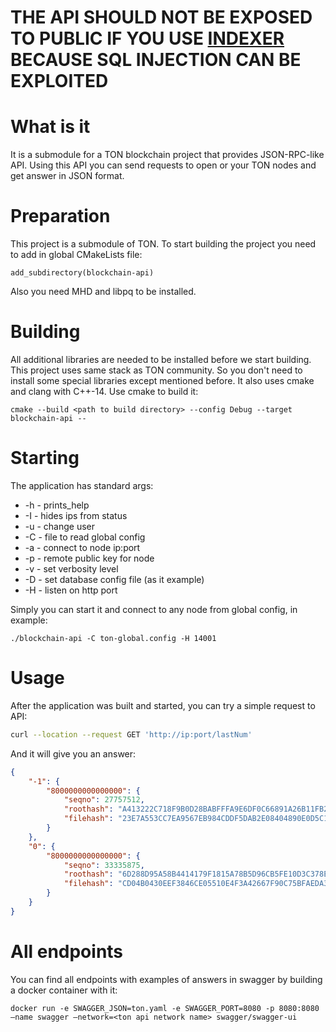 # THE API SHOULD NOT BE EXPOSED TO PUBLIC IF YOU USE [INDEXER](https://github.com/Blockchair/ton-indexer) BECAUSE SQL INJECTION CAN BE EXPLOITED

# What is it
It is a submodule for a TON blockchain project that provides JSON-RPC-like API. Using this API you can send requests to open or your TON nodes and get answer in JSON format. 


# Preparation 
This project is a submodule of TON. To start building the project you need to add in global CMakeLists file:

```add_subdirectory(blockchain-api)```

Also you need MHD and libpq to be installed.

# Building
All additional libraries are needed to be installed before we start building. This project uses same stack as TON community. So you don't need to install some special libraries except mentioned before. It also uses cmake and clang with C++-14. 
Use cmake to build it:

```cmake --build <path to build directory> --config Debug --target blockchain-api --```

# Starting 
The application has standard args:
- -h  - prints_help
- -I  - hides ips from status
- -u  - change user
- -C  - file to read global config
- -a  - connect to node ip:port
- -p  - remote public key for node
- -v  - set verbosity level
- -D  - set database config file (as it example)
- -H  - listen on http port

Simply you can start it and connect to any node from global config, in example:

``` ./blockchain-api -C ton-global.config -H 14001 ```

# Usage

After the application was built and started, you can try a simple request to API:
```bash
curl --location --request GET 'http://ip:port/lastNum'
```

And it will give you an answer:

``` json
{
    "-1": {
        "8000000000000000": {
            "seqno": 27757512,
            "roothash": "A413222C718F9B0D28BABFFFA9E6DF0C66891A26B11FB268AA3E30C7BC63E0FE",
            "filehash": "23E7A553CC7EA9567EB984CDDF5DAB2E08404890E0D5C141DC296B9724EC9716"
        }
    },
    "0": {
        "8000000000000000": {
            "seqno": 33335875,
            "roothash": "6D288D95A58B4414179F1815A78B5D96CB5FE10D3C378EB950461CAAD92F51A4",
            "filehash": "CD04B0430EEF3846CE05510E4F3A42667F90C75BFAEDA39F6D1EBBF9796E50A4"
        }
    }
}
```

# All endpoints
You can find all endpoints with examples of answers in swagger by building a docker container with it:

```docker run -e SWAGGER_JSON=ton.yaml -e SWAGGER_PORT=8080 -p 8080:8080 —name swagger —network=<ton api network name> swagger/swagger-ui```